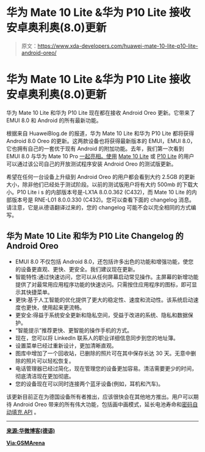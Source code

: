 # 华为 Mate 10 Lite &华为 P10 Lite 接收安卓奥利奥(8.0)更新

> 原文：<https://www.xda-developers.com/huawei-mate-10-lite-p10-lite-android-oreo/>

# 华为 Mate 10 Lite &华为 P10 Lite 接收安卓奥利奥(8.0)更新

华为 Mate 10 Lite 和华为 P10 Lite 现在都在接收 Android Oreo 更新。它带来了 EMUI 8.0 和 Android 的所有最新功能。

根据来自 HuaweiBlog.de 的报道，华为 Mate 10 Lite 和华为 P10 Lite 都将获得 Android 8.0 Oreo 的更新。这两款设备也将获得最新版本的 EMUI，EMUI 8.0，它也拥有自己的一套优于现有 Android 的附加功能。去年，我们第一次看到 EMUI 8.0 与华为 Mate 10 Pro [一起亮相。使用](https://www.xda-developers.com/huawei-mate-10-pro-porsche-official/) [Mate 10 Lite](https://www.xda-developers.com/huawei-mate-10-lite-android-oreo-beta-pakistan/) 或 [P10 Lite](https://www.xda-developers.com/huawei-p10-lite-android-oreo-beta-program/) 的用户可以通过该公司自己的开放测试程序安装 Android Oreo 的测试版更新。

希望在任何一台设备上升级到 Android Oreo 的用户都会看到大约 2.5GB 的更新大小，除非他们已经处于测试阶段。以前的测试版用户将有大约 500mb 的下载大小。P10 Lite i s 的内部版本号是-LX1A 8.0.0.362 (C432)，而 Mate 10 Lite 的内部版本号是 RNE-L01 8.0.0.330 (C432)。您可以查看下面的 changelog 消息。请注意，它是从德语翻译过来的，您的 changelog 可能不会以完全相同的方式编写。

## 华为 Mate 10 Lite 和华为 P10 Lite Changelog 的 Android Oreo

*   EMUI 8.0 不仅包括 Android 8.0，还包括许多出色的功能和增强功能，使您的设备更直观、更快、更安全。我们建议现在更新。
*   智能特性:通过快速访问，您可以从任何屏幕启动常见操作。主屏幕的新增功能提供了对最常用应用程序功能的快速访问。只需按住应用程序的图标，即可显示其快捷菜单。
*   更快:基于人工智能的优化提供了更大的稳定性、速度和流动性。该系统启动速度也更快，使用起来更流畅。
*   更安全:得益于系统安全更新和隐私空间，受益于改进的系统、隐私和数据保护。
*   “智能提示”推荐更快、更智能的操作手机的方式。
*   现在，您可以将 LinkedIn 联系人的职业详细信息同步到您的地址簿。
*   设置菜单已经过重新设计，更加清晰直观。
*   图库中增加了一个回收站，已删除的照片可在其中保存长达 30 天。无意中删除的照片可以轻松恢复。
*   电话管理器已经过简化，现在管理您的设备更加容易。清洁需要更少的时间，彻底清洁现在更加彻底。
*   您的设备现在可以同时连接两个蓝牙设备(例如，耳机和汽车)。

该更新目前正在为德国设备所有者推出，应该很快会在其他地方推出。用户可以期待 Android Oreo 带来的所有伟大功能，包括画中画模式，延长电池寿命和[密码自动填充 API](https://www.xda-developers.com/android-os-autofill-framework-will-finally-resolve-a-long-standing-lag-issue-with-password-managers/) 。

* * *

[**来源:华微博客(德语)**](https://www.huaweiblog.de/software/mate-10-lite-und-p10-lite-oreo-final/)

[**Via:GSMArena**](https://www.gsmarena.com/android_80_oreo_rollout_begins_for_the_huawei_mate_10_lite_and_p10_lite-news-31934.php)